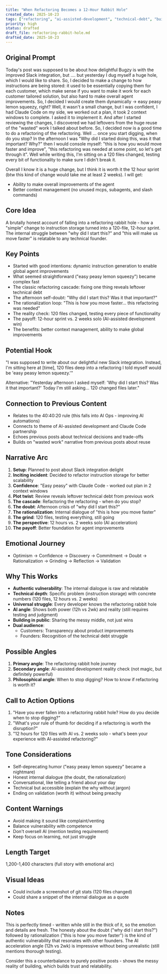 ```yaml
---
title: "When Refactoring Becomes a 12-Hour Rabbit Hole"
created_date: 2025-10-23
tags: ["refactoring", "ai-assisted-development", "technical-debt", "building-in-public"]
priority: high
status: drafted
draft_file: refactoring-rabbit-hole.md
drafted_date: 2025-10-23
---
```


## Original Prompt
Today's post was supposed to be about how delightful Bugzy is with the improved Slack integration, but .... but yesterday I dug myself a huge hole, which I would like to share. So, I decided to make a change to how instructions are being stored: it used to be essentially copying them for each customer, which make sense if you want to make it work for each customer tailored solution, but also hard to make overall agent improvements. So, I decided I would create them dynamically -> easy peasy lemon squeezy, right? Well, it wasn't a small change, but I was confident, I had Claude Code on my side, we worked out a plan, it took 2 context windows to complete. I asked it to implement it. And after I started reviewing the changes, I discovered we had leftovers from the huge reuse of the "wasted" work I talked about before. So, I decided now is a good time to do a refactoring of the refactoring. Well ... once you start digging, when do you stop? In the afternoon I was "Why did I started doing this, was it that important? Why?" then I would console myself: "this is how you would move faster and improve", "this refactoring was needed at some point, so let's get through it". Well while writing this, I'm sitting on a 120 files changed, testing every bit of functionality to make sure I didn't break it.

Overall I know it is a huge change, but I think it is worth it the 12 hour sprint (btw this kind of change would take me at least 2 weeks). I will get:
* Ability to make overall improvements of the agent
* Better context management (no unused mcps, subagents, and slash commands)

## Core Idea
A brutally honest account of falling into a refactoring rabbit hole - how a "simple" change to instruction storage turned into a 120-file, 12-hour sprint. The internal struggle between "why did I start this?" and "this will make us move faster" is relatable to any technical founder.

## Key Points
- Started with good intentions: dynamic instruction generation to enable global agent improvements
- What seemed straightforward ("easy peasy lemon squeezy") became complex fast
- The classic refactoring cascade: fixing one thing reveals leftover technical debt
- The afternoon self-doubt: "Why did I start this? Was it that important?"
- The rationalization loop: "This is how you move faster... this refactoring was needed"
- The reality check: 120 files changed, testing every piece of functionality
- The payoff: 12-hour sprint vs. 2 weeks solo (AI-assisted development win)
- The benefits: better context management, ability to make global improvements

## Potential Hook
"I was supposed to write about our delightful new Slack integration. Instead, I'm sitting here at [time], 120 files deep into a refactoring I told myself would be 'easy peasy lemon squeezy.'"

Alternative: "Yesterday afternoon I asked myself: 'Why did I start this? Was it that important?' Today I'm still asking... 120 changed files later."

## Connection to Previous Content
- Relates to the 40:40:20 rule (this falls into AI Ops - improving AI automations)
- Connects to theme of AI-assisted development and Claude Code partnership
- Echoes previous posts about technical decisions and trade-offs
- Builds on "wasted work" narrative from previous posts about reuse

## Narrative Arc
1. **Setup**: Planned to post about Slack integration delight
2. **Inciting incident**: Decided to refactor instruction storage for better scalability
3. **Confidence**: "Easy peasy" with Claude Code - worked out plan in 2 context windows
4. **Plot twist**: Review reveals leftover technical debt from previous work
5. **The cascade**: Refactoring the refactoring - when do you stop?
6. **The doubt**: Afternoon crisis of "why did I start this?"
7. **The rationalization**: Internal dialogue of "this is how you move faster"
8. **The grind**: 120 files, testing everything, still going
9. **The perspective**: 12 hours vs. 2 weeks solo (AI acceleration)
10. **The payoff**: Better foundation for agent improvements

## Emotional Journey
- Optimism → Confidence → Discovery → Commitment → Doubt → Rationalization → Grinding → Reflection → Validation

## Why This Works
- **Authentic vulnerability**: The internal dialogue is raw and relatable
- **Technical depth**: Specific problem (instruction storage) with concrete numbers (120 files, 12 hours vs. 2 weeks)
- **Universal struggle**: Every developer knows the refactoring rabbit hole
- **AI angle**: Shows both power (12h vs 2wk) and reality (still requires testing and judgment)
- **Building in public**: Sharing the messy middle, not just wins
- **Dual audience**:
  - Customers: Transparency about product improvements
  - Founders: Recognition of the technical debt struggle

## Possible Angles
1. **Primary angle**: The refactoring rabbit hole journey
2. **Secondary angle**: AI-assisted development reality check (not magic, but definitely powerful)
3. **Philosophical angle**: When to stop digging? How to know if refactoring is worth it?

## Call to Action Options
1. "Have you ever fallen into a refactoring rabbit hole? How do you decide when to stop digging?"
2. "What's your rule of thumb for deciding if a refactoring is worth the disruption?"
3. "12 hours for 120 files with AI vs. 2 weeks solo - what's been your experience with AI-assisted refactoring?"

## Tone Considerations
- Self-deprecating humor ("easy peasy lemon squeezy" became a nightmare)
- Honest internal dialogue (the doubt, the rationalization)
- Conversational, like telling a friend about your day
- Technical but accessible (explain the why without jargon)
- Ending on validation (worth it) without being preachy

## Content Warnings
- Avoid making it sound like complaint/venting
- Balance vulnerability with competence
- Don't oversell AI (mention testing requirement)
- Keep focus on learning, not just struggle

## Length Target
1,200-1,400 characters (full story with emotional arc)

## Visual Ideas
- Could include a screenshot of git stats (120 files changed)
- Could share a snippet of the internal dialogue as a quote

## Notes
This is perfectly timed - written while still in the thick of it, so the emotion and details are fresh. The honesty about the doubt ("why did I start this?") followed by rationalization ("this is how you move faster") is the kind of authentic vulnerability that resonates with other founders. The AI acceleration angle (12h vs 2wk) is impressive without being unrealistic (still mentions thorough testing).

Consider this a counterbalance to purely positive posts - shows the messy reality of building, which builds trust and relatability.
